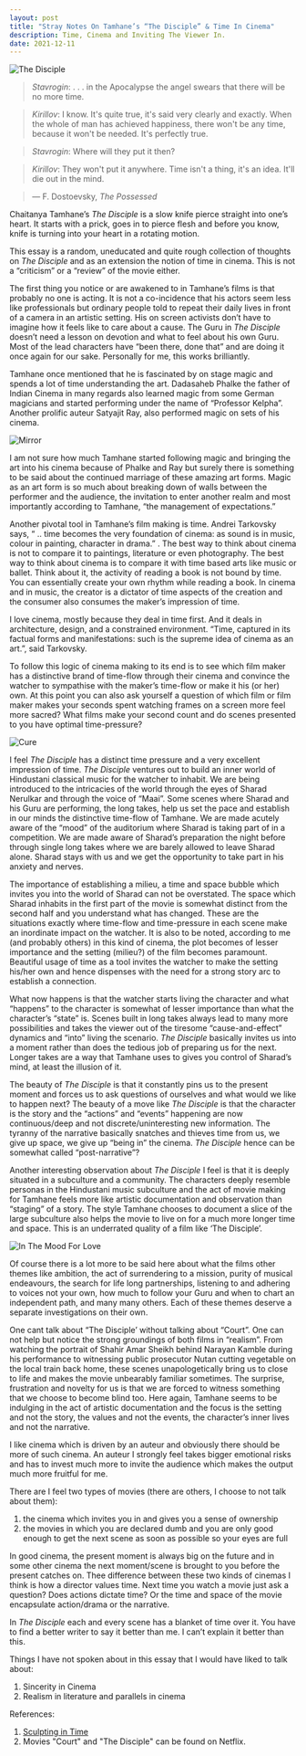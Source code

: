 ```yaml
---
layout: post
title: "Stray Notes On Tamhane’s “The Disciple” & Time In Cinema"
description: Time, Cinema and Inviting The Viewer In. 
date: 2021-12-11
---
```


![The Disciple](https://raw.githubusercontent.com/AbhiK24/abhik24.github.io/master/Brody-TheDisciple.jpg)


> *Stavrogin*: . . . in the Apocalypse the angel swears that there will be no more time.

> *Kirillov*: I know. It's quite true, it's said very clearly and exactly. When the whole of man has achieved happiness, there won't be any time, because it won't be needed. It's perfectly true.

> *Stavrogin*: Where will they put it then?

> *Kirillov*: They won't put it anywhere. Time isn't a thing, it's an idea. It'll die out in the mind.

> — F. Dostoevsky, *The Possessed*


Chaitanya Tamhane’s *The Disciple* is a slow knife pierce straight into one’s heart. It starts with a prick, goes in to pierce flesh and before you know, knife is turning into your heart in a rotating motion.

This essay is a random, uneducated and quite rough collection of thoughts on *The Disciple* and as an extension the notion of time in cinema. This is not a “criticism” or a “review” of the movie either.

The first thing you notice or are awakened to in Tamhane’s films is that probably no one is acting. It is not a co-incidence that his actors seem less like professionals but ordinary people told to repeat their daily lives in front of a camera in an artistic setting. His on screen activists don’t have to imagine how it feels like to care about a cause. The Guru in *The Disciple*  doesn’t need a lesson on devotion and what to feel about his own Guru. Most of the lead characters have “been there, done that” and are doing it once again for our sake. Personally for me, this works brilliantly.
 
Tamhane once mentioned that he is fascinated by on stage magic and spends a lot of time understanding the art. Dadasaheb Phalke the father of Indian Cinema in many regards also learned magic from some German magicians and started performing under the name of “Professor Kelpha”. Another prolific auteur Satyajit Ray, also performed magic on sets of his cinema. 

![Mirror](https://raw.githubusercontent.com/AbhiK24/abhik24.github.io/master/the-mirror-1200-1200-675-675-crop-000000.jpg)

I am not sure how much Tamhane started following magic and bringing the art into his cinema because of Phalke and Ray but surely there is something to be said about the continued marriage of these amazing art forms. Magic as an art form is so much about breaking down of walls between the performer and the audience, the invitation to enter another realm and most importantly according to Tamhane, “the management of expectations.”

Another pivotal tool in Tamhane’s film making is time. Andrei Tarkovsky says, “ .. time becomes the very foundation of cinema: as sound is in music, colour in painting, character in drama.” . The best way to think about cinema is not to compare it to paintings, literature or even photography. The best way to think about cinema is to compare it with time based arts like music or ballet. Think about it, the activity of reading a book is not bound by time. You can essentially create your own rhythm while reading a book. In cinema and in music, the creator is a dictator of time aspects of the creation and the consumer also consumes the maker’s impression of time.

I love cinema, mostly because they deal in time first. And it deals in architecture, design, and a constrained environment. “Time, captured in its factual forms and manifestations: such is the supreme idea of cinema as an art.”, said Tarkovsky.

To follow this logic of cinema making to its end is to see which film maker has a distinctive brand of time-flow through their cinema and convince the watcher to sympathise with the maker’s time-flow or make it his (or her) own. At this point you can also ask yourself a question of which film or film maker makes your seconds spent watching frames on a screen more feel more sacred? What films make your second count and do scenes presented to you have optimal time-pressure?

![Cure](https://raw.githubusercontent.com/AbhiK24/abhik24.github.io/master/cure_02.jpg)

I feel *The Disciple* has a distinct time pressure and a very excellent impression of time. *The Disciple* ventures out to build an inner world of Hindustani classical music for the watcher to inhabit. We are being introduced to the intricacies of the world through the eyes of Sharad Nerulkar and through the voice of  “Maai”. Some scenes where Sharad and his Guru are performing, the long takes, help us set the pace and establish in our minds the distinctive time-flow of Tamhane. We are made acutely aware of the “mood” of the auditorium where Sharad is taking part of in a competition. We are made aware of Sharad’s preparation the night before through single long takes where we are barely allowed to leave Sharad alone. Sharad stays with us and we get the opportunity to take part in his anxiety and nerves.

The importance of establishing a milieu, a time and space bubble which invites you into the world of Sharad can not be overstated. The space which Sharad inhabits in the first part of the movie is somewhat distinct from the second half and you understand what has changed. These are the situations exactly where time-flow and time-pressure in each scene make an inordinate impact on the watcher. It is also to be noted, according to me (and probably others) in this kind of cinema, the plot becomes of lesser importance and the setting (milieu?) of the film becomes paramount. Beautiful usage of time as a tool invites the watcher to make the setting his/her own and hence dispenses with the need for a strong story arc to establish a connection. 

What now happens is that the watcher starts living the character and what “happens” to the character is somewhat of lesser importance than what the character’s “state” is. Scenes built in long takes always lead to many more possibilities and takes the viewer out of the tiresome “cause-and-effect” dynamics and “into” living the scenario. *The Disciple* basically invites us into a moment rather than does the tedious job of preparing us for the next. Longer takes are a way that Tamhane uses to gives you control of Sharad’s mind, at least the illusion of it. 

The beauty of *The Disciple* is that it constantly pins us to the present moment and forces us to ask questions of ourselves and what would we like to happen next? The beauty of a move like *The Disciple* is that the character is the story and the “actions” and “events” happening are now continuous/deep and not discrete/uninteresting new information. The tyranny of the narrative basically snatches and thieves time from us, we give up space, we give up “being in” the cinema. *The Disciple* hence can be somewhat called “post-narrative”?

Another interesting observation about *The Disciple* I feel is that it is deeply situated in a subculture and a community. The characters deeply resemble personas in the Hindustani music subculture and the act of movie making for Tamhane feels more like artistic documentation and observation than “staging” of a story. The style Tamhane chooses to document a slice of the large subculture also helps the movie to live on for a much more longer time and space. This is an underrated quality of a film like ‘The Disciple’.

![In The Mood For Love](https://raw.githubusercontent.com/AbhiK24/abhik24.github.io/master/MV5BNGIyMGQ4NjMtNDQ5My00ZGIyLWExMjAtODY2OGQzNmIwYzk3XkEyXkFqcGdeQVRoaXJkUGFydHlJbmdlc3Rpb25Xb3JrZmxvdw%40%40._V1_.jpg)


Of course there is a lot more to be said here about what the films other themes like ambition, the act of surrendering to a mission, purity of musical endeavours, the search for life long partnerships, listening to and adhering to voices not your own, how much to follow your Guru and when to chart an independent path, and many many others. Each of these themes deserve a separate investigations on their own.

One cant talk about “The Disciple’ without talking about “Court”. One can not help but notice the strong groundings of both films in “realism”. From watching the portrait of Shahir Amar Sheikh behind Narayan Kamble during his performance to witnessing public prosecutor Nutan cutting vegetable on the local train back home, these scenes unapologetically bring us to close to life and makes the movie unbearably familiar sometimes. The surprise, frustration and novelty for us is that we are forced to witness something that we choose to become blind too. Here again, Tamhane seems to be indulging in the act of artistic documentation and the focus is the setting and not the story, the values and not the events, the character’s inner lives and not the narrative. 


I like cinema which is driven by an auteur and obviously there should be more of such cinema. An auteur I strongly feel takes bigger emotional risks and has to invest much more to invite the audience which makes the output much more fruitful for me.

There are I feel two types of movies (there are others, I choose to not talk about them):
1. the cinema which invites you in and gives you a sense of ownership 
2. the movies in which you are declared dumb and you are only good enough to get the next scene as soon as possible so your eyes are full

In good cinema, the present moment is always big on the future and in some other cinema the next moment/scene is brought to you before the present catches on. Thee difference between these two kinds of cinemas I think is how a director values time. Next time you watch a movie just ask a question? Does actions dictate time? Or the time and space of the movie encapsulate action/drama or the narrative.

In *The Disciple* each and every scene has a blanket of time over it. You have to find a better writer to say it better than me. I can’t explain it better than this.



Things I have not spoken about in this essay that I would have liked to talk about:
1. Sincerity in Cinema
2. Realism in literature and parallels in cinema


References:

1. [Sculpting in Time](https://www.amazon.in/Sculpting-Time-Reflections-Andrey-Tarkovsky/dp/0292776241)
2. Movies "Court" and "The Disciple" can be found on Netflix. 



